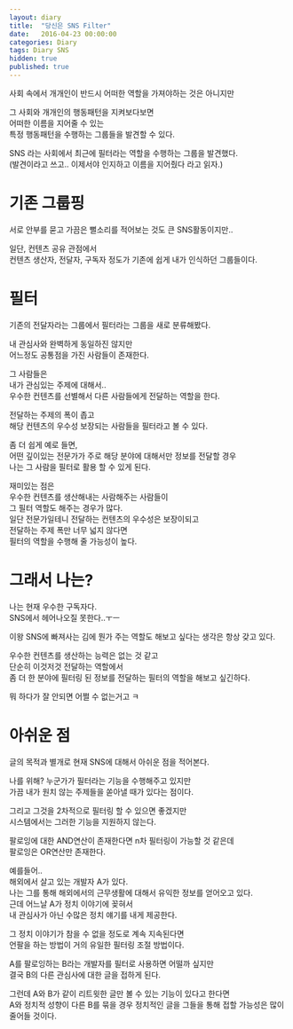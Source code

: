 ```yaml
---
layout: diary
title:  "당신은 SNS Filter"
date:   2016-04-23 00:00:00
categories: Diary
tags: Diary SNS
hidden: true
published: true
---
```


사회 속에서 개개인이 반드시 어떠한 역할을 가져야하는 것은 아니지만  

그 사회와 개개인의 행동패턴을 지켜보다보면  
어떠한 이름을 지어줄 수 있는  
특정 행동패턴을 수행하는 그룹들을 발견할 수 있다.  

SNS 라는 사회에서 
최근에 필터라는 역할을 수행하는 그룹을 발견했다.  
(발견이라고 쓰고.. 이제서야 인지하고 이름을 지어줬다 라고 읽자.)

<!--more-->

# 기존 그룹핑

서로 안부를 묻고 가끔은 뻘소리를 적어보는 것도 큰 SNS활동이지만..  

일단, 컨텐츠 공유 관점에서   
컨텐츠 생산자, 전달자, 구독자 정도가 기존에 쉽게 내가 인식하던 그룹들이다.  

# 필터

기존의 전달자라는 그룹에서 필터라는 그룹을 새로 분류해봤다.  

내 관심사와 완벽하게 동일하진 않지만  
어느정도 공통점을 가진 사람들이 존재한다.  

그 사람들은  
내가 관심있는 주제에 대해서..  
우수한 컨텐츠를 선별해서 다른 사람들에게 전달하는 역할을 한다.  

전달하는 주제의 폭이 좁고  
해당 컨텐츠의 우수성 보장되는 사람들을 필터라고 볼 수 있다.  

좀 더 쉽게 예로 들면,  
어떤 깊이있는 전문가가 주로 해당 분야에 대해서만 정보를 전달할 경우  
나는 그 사람을 필터로 활용 할 수 있게 된다.  

재미있는 점은  
우수한 컨텐츠를 생산해내는 사람해주는 사람들이  
그 필터 역할도 해주는 경우가 많다.  
일단 전문가일테니 전달하는 컨텐츠의 우수성은 보장이되고  
전달하는 주제 폭만 너무 넓지 않다면  
필터의 역할을 수행해 줄 가능성이 높다.  

# 그래서 나는?

나는 현재 우수한 구독자다.  
SNS에서 헤어나오질 못한다..ㅜㅡ  

이왕 SNS에 빠져사는 김에 뭔가 주는 역할도 해보고 싶다는 생각은 항상 갖고 있다.  

우수한 컨텐츠를 생산하는 능력은 없는 것 같고  
단순히 이것저것 전달하는 역할에서  
좀 더 한 분야에 필터링 된 정보를 전달하는 필터의 역할을 해보고 싶긴하다.  

뭐 하다가 잘 안되면 어쩔 수 없는거고 ㅋ  

# 아쉬운 점

글의 목적과 별개로 현재 SNS에 대해서 아쉬운 점을 적어본다.  

나를 위해? 누군가가 필터라는 기능을 수행해주고 있지만  
가끔 내가 원치 않는 주제들을 쏟아낼 때가 있다는 점이다.  

그리고 그것을 2차적으로 필터링 할 수 있으면 좋겠지만  
시스템에서는 그러한 기능을 지원하지 않는다.  

팔로잉에 대한 AND연산이 존재한다면 n차 필터링이 가능할 것 같은데  
팔로잉은 OR연산만 존재한다.  

예를들어..  
해외에서 살고 있는 개발자 A가 있다.  
나는 그를 통해 해외에서의 근무생활에 대해서 유익한 정보를 얻어오고 있다.  
근데 어느날 A가 정치 이야기에 꽂혀서  
내 관심사가 아닌 수많은 정치 얘기를 내게 제공한다.  

그 정치 이야기가 참을 수 없을 정도로 계속 지속된다면  
언팔을 하는 방법이 거의 유일한 필터링 조절 방법이다.  

A를 팔로잉하는 B라는 개발자를 필터로 사용하면 어떨까 싶지만  
결국 B의 다른 관심사에 대한 글을 접하게 된다.  

그런데 A와 B가 같이 리트윗한 글만 볼 수 있는 기능이 있다고 한다면  
A와 정치적 성향이 다른 B를 묶을 경우 정치적인 글을 그들을 통해 접할 가능성은 많이 줄어들 것이다.  


